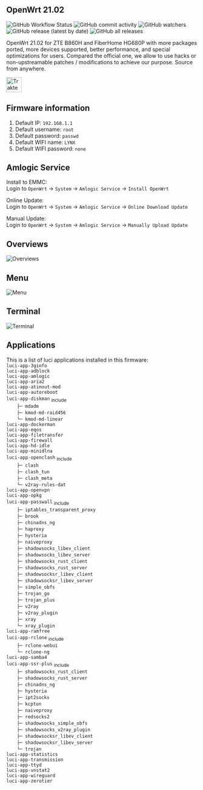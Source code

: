 ## OpenWrt 21.02

<img alt="GitHub Workflow Status" src="https://img.shields.io/github/workflow/status/lynxnexy/openwrt/Build%20OpenWrt"> <img alt="GitHub commit activity" src="https://img.shields.io/github/commit-activity/m/lynxnexy/openwrt?label=commits"> <img alt="GitHub watchers" src="https://img.shields.io/github/watchers/lynxnexy/openwrt"> </br>
<img alt="GitHub release (latest by date)" src="https://img.shields.io/github/v/release/lynxnexy/openwrt"> <img alt="GitHub all releases" src="https://img.shields.io/github/downloads/lynxnexy/openwrt/total">

OpenWrt 21.02 for ZTE B860H and FiberHome HG680P with more packages ported, more devices supported, better performance, and special optimizations for users. Compared the official one, we allow to use hacks or non-upstreamable patches / modifications to achieve our purpose. Source from anywhere.

[<img src="https://cdn.trakteer.id/images/embed/trbtn-red-2.png" height="40" style="border:0px;height:40px;" alt="Trakteer Saya">](https://trakteer.id/lynxnexy/tip)

## Firmware information
1. Default IP: `192.168.1.1`
2. Default username: `root`
3. Default password: `passwd`
4. Default WIFI name: `LYNX`
5. Default WIFI password: `none`

## Amlogic Service
Install to EMMC: </br> Login to `OpenWrt` → `System` → `Amlogic Service` → `Install OpenWrt`

Online Update: </br> Login to `OpenWrt` → `System` → `Amlogic Service` → `Online Download Update` 

Manual Update: </br> Login to `OpenWrt` → `System` → `Amlogic Service` → `Manually Upload Update`

## Overviews
![Overviews](https://i.ibb.co/D1rSJdf/Screenshot-2022-11-24-19-07-02-760-com-android-chrome.jpg)

## Menu
![Menu](https://i.ibb.co/tp7fnm2/Screenshot-2022-11-24-19-07-10-494-com-android-chrome.jpg)

## Terminal
![Terminal](https://i.ibb.co/tbDRDnH/Screenshot-2022-11-24-19-07-28-909-com-android-chrome.jpg)

## Applications
This is a list of luci applications installed in this firmware: </br>
`luci-app-3ginfo`\
`luci-app-adblock`\
`luci-app-amlogic`\
`luci-app-aria2`\
`luci-app-atinout-mod`\
`luci-app-autoreboot`\
`luci-app-diskman` <sub>include</sub>\
&emsp;&emsp;`├─ mdadm`\
&emsp;&emsp;`├─ kmod-md-raid456`\
&emsp;&emsp;`└─ kmod-md-linear`\
`luci-app-dockerman`\
`luci-app-eqos`\
`luci-app-filetransfer`\
`luci-app-firewall`\
`luci-app-hd-idle`\
`luci-app-minidlna`\
`luci-app-openclash` <sub>include</sub>\
&emsp;&emsp;`├─ clash`\
&emsp;&emsp;`├─ clash_tun`\
&emsp;&emsp;`├─ clash_meta`\
&emsp;&emsp;`└─ v2ray-rules-dat`\
`luci-app-openvpn`\
`luci-app-opkg`\
`luci-app-passwall` <sub>include</sub>\
&emsp;&emsp;`├─ iptables_transparent_proxy`\
&emsp;&emsp;`├─ brook`\
&emsp;&emsp;`├─ chinadns_ng`\
&emsp;&emsp;`├─ haproxy`\
&emsp;&emsp;`├─ hysteria`\
&emsp;&emsp;`├─ naiveproxy`\
&emsp;&emsp;`├─ shadowsocks_libev_client`\
&emsp;&emsp;`├─ shadowsocks_libev_server`\
&emsp;&emsp;`├─ shadowsocks_rust_client`\
&emsp;&emsp;`├─ shadowsocks_rust_server`\
&emsp;&emsp;`├─ shadowsocksr_libev_client`\
&emsp;&emsp;`├─ shadowsocksr_libev_server`\
&emsp;&emsp;`├─ simple_obfs`\
&emsp;&emsp;`├─ trojan_go`\
&emsp;&emsp;`├─ trojan_plus`\
&emsp;&emsp;`├─ v2ray`\
&emsp;&emsp;`├─ v2ray_plugin`\
&emsp;&emsp;`├─ xray`\
&emsp;&emsp;`└─ xray_plugin`\
`luci-app-ramfree`\
`luci-app-rclone` <sub>include</sub>\
&emsp;&emsp;`├─ rclone-webui`\
&emsp;&emsp;`└─ rclone-ng`\
`luci-app-samba4`\
`luci-app-ssr-plus` <sub>include</sub>\
&emsp;&emsp;`├─ shadowsocks_rust_client`\
&emsp;&emsp;`├─ shadowsocks_rust_server`\
&emsp;&emsp;`├─ chinadns_ng`\
&emsp;&emsp;`├─ hysteria`\
&emsp;&emsp;`├─ ipt2socks`\
&emsp;&emsp;`├─ kcptun`\
&emsp;&emsp;`├─ naiveproxy`\
&emsp;&emsp;`├─ redsocks2`\
&emsp;&emsp;`├─ shadowsocks_simple_obfs`\
&emsp;&emsp;`├─ shadowsocks_v2ray_plugin`\
&emsp;&emsp;`├─ shadowsocksr_libev_client`\
&emsp;&emsp;`├─ shadowsocksr_libev_server`\
&emsp;&emsp;`└─ trojan`\
`luci-app-statistics`\
`luci-app-transmission`\
`luci-app-ttyd`\
`luci-app-vnstat2`\
`luci-app-wireguard`\
`luci-app-zerotier`
